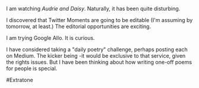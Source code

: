 I am watching *Audrie and Daisy*.
Naturally, it has been quite disturbing.

I discovered that Twitter Moments are going to be editable (I'm assuming by tomorrow, at least.) The editorial opportunities are exciting.

I am trying Google Allo. It is curious.

I have considered taking a "daily poetry" challenge, perhaps posting each on Medium. The kicker being -it would be exclusive to that service, given the rights issues. But I have been thinking about how writing one-off poems for people is special.

#Extratone